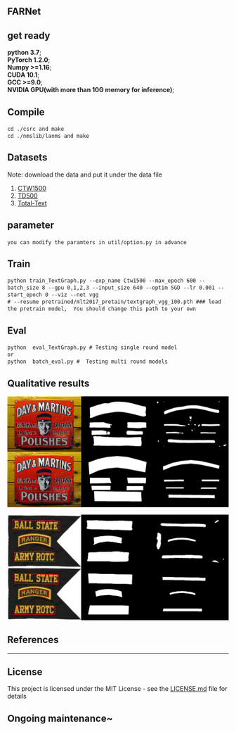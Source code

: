 ## FARNet

## get ready
**python 3.7**;  
**PyTorch 1.2.0**;   
**Numpy >=1.16**;   
**CUDA 10.1**;  
**GCC >=9.0**;   
**NVIDIA GPU(with more than 10G memory for inference)**;   

 ## Compile  
```
cd ./csrc and make
cd ./nmslib/lanms and make
```  
## Datasets
Note:  download the data and put it under the data file  
1. [CTW1500](https://drive.google.com/file/d/1A2s3FonXq4dHhD64A2NCWc8NQWMH2NFR/view?usp=sharing)   
2. [TD500](https://drive.google.com/file/d/1ByluLnyd8-Ltjo9AC-1m7omZnI-FA1u0/view?usp=sharing)  
3. [Total-Text](https://drive.google.com/file/d/17_7T_-2Bu3KSSg2OkXeCxj97TBsjvueC/view?usp=sharing)  


## parameter
```
you can modify the paramters in util/option.py in advance
```

## Train
```
python train_TextGraph.py --exp_name Ctw1500 --max_epoch 600 --batch_size 8 --gpu 0,1,2,3 --input_size 640 --optim SGD --lr 0.001 --start_epoch 0 --viz --net vgg 
# --resume pretrained/mlt2017_pretain/textgraph_vgg_100.pth ### load the pretrain model,  You should change this path to your own 
```

## Eval
```
python  eval_TextGraph.py # Testing single round model 
or 
python  batch_eval.py #  Testing multi round models 
```   

## Qualitative results
![pic1](1358.jpg)

![pic2](1386.jpg)  

## References  

--------------------------

## License
This project is licensed under the MIT License - see the [LICENSE.md](https://github.com/GXYM/DRRG/blob/master/LICENSE.md) file for details

## Ongoing maintenance~
